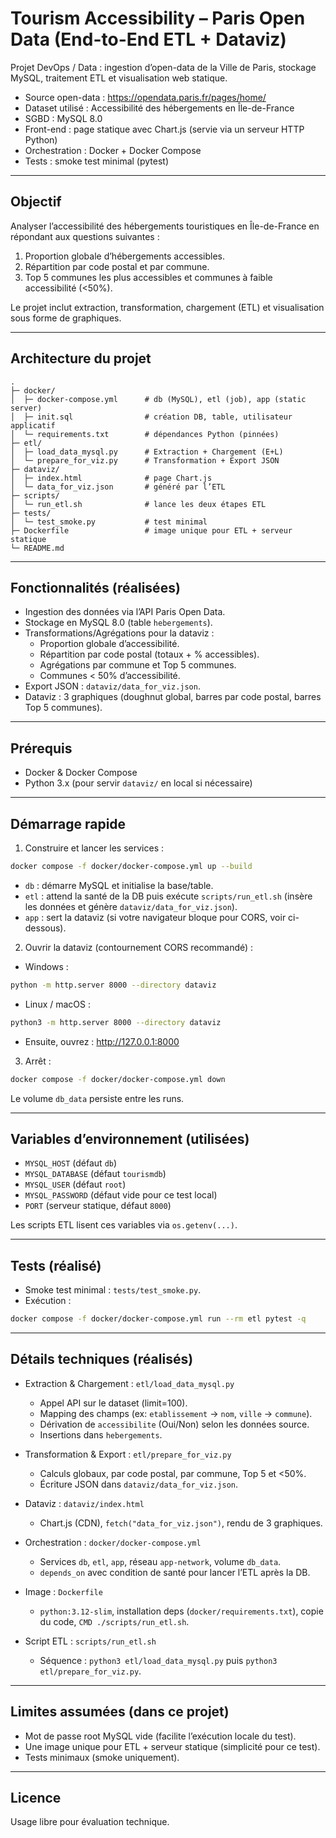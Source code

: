 # Tourism Accessibility – Paris Open Data (End-to-End ETL + Dataviz)

Projet DevOps / Data : ingestion d’open-data de la Ville de Paris, stockage MySQL, traitement ETL et visualisation web statique.

- Source open-data : https://opendata.paris.fr/pages/home/
- Dataset utilisé : Accessibilité des hébergements en Île-de-France
- SGBD : MySQL 8.0
- Front-end : page statique avec Chart.js (servie via un serveur HTTP Python)
- Orchestration : Docker + Docker Compose
- Tests : smoke test minimal (pytest)

---

## Objectif

Analyser l’accessibilité des hébergements touristiques en Île-de-France en répondant aux questions suivantes :

1. Proportion globale d’hébergements accessibles.
2. Répartition par code postal et par commune.
3. Top 5 communes les plus accessibles et communes à faible accessibilité (<50%).

Le projet inclut extraction, transformation, chargement (ETL) et visualisation sous forme de graphiques.

---

## Architecture du projet

```
.
├─ docker/
│  ├─ docker-compose.yml      # db (MySQL), etl (job), app (static server)
│  ├─ init.sql                # création DB, table, utilisateur applicatif
│  └─ requirements.txt        # dépendances Python (pinnées)
├─ etl/
│  ├─ load_data_mysql.py      # Extraction + Chargement (E+L)
│  └─ prepare_for_viz.py      # Transformation + Export JSON
├─ dataviz/
│  ├─ index.html              # page Chart.js
│  └─ data_for_viz.json       # généré par l’ETL
├─ scripts/
│  └─ run_etl.sh              # lance les deux étapes ETL
├─ tests/
│  └─ test_smoke.py           # test minimal
├─ Dockerfile                 # image unique pour ETL + serveur statique
└─ README.md
```

---

## Fonctionnalités (réalisées)

- Ingestion des données via l’API Paris Open Data.
- Stockage en MySQL 8.0 (table `hebergements`).
- Transformations/Agrégations pour la dataviz :
  - Proportion globale d’accessibilité.
  - Répartition par code postal (totaux + % accessibles).
  - Agrégations par commune et Top 5 communes.
  - Communes < 50% d’accessibilité.
- Export JSON : `dataviz/data_for_viz.json`.
- Dataviz : 3 graphiques (doughnut global, barres par code postal, barres Top 5 communes).

---

## Prérequis

- Docker & Docker Compose
- Python 3.x (pour servir `dataviz/` en local si nécessaire)

---

## Démarrage rapide

1) Construire et lancer les services :

```bash
docker compose -f docker/docker-compose.yml up --build
```

- `db` : démarre MySQL et initialise la base/table.
- `etl` : attend la santé de la DB puis exécute `scripts/run_etl.sh` (insère les données et génère `dataviz/data_for_viz.json`).
- `app` : sert la dataviz (si votre navigateur bloque pour CORS, voir ci-dessous).

2) Ouvrir la dataviz (contournement CORS recommandé) :

- Windows :
```bash
python -m http.server 8000 --directory dataviz
```
- Linux / macOS :
```bash
python3 -m http.server 8000 --directory dataviz
```
- Ensuite, ouvrez : http://127.0.0.1:8000

3) Arrêt :
```bash
docker compose -f docker/docker-compose.yml down
```

Le volume `db_data` persiste entre les runs.

---

## Variables d’environnement (utilisées)

- `MYSQL_HOST` (défaut `db`)
- `MYSQL_DATABASE` (défaut `tourismdb`)
- `MYSQL_USER` (défaut `root`)
- `MYSQL_PASSWORD` (défaut vide pour ce test local)
- `PORT` (serveur statique, défaut `8000`)

Les scripts ETL lisent ces variables via `os.getenv(...)`.

---

## Tests (réalisé)

- Smoke test minimal : `tests/test_smoke.py`.
- Exécution :
```bash
docker compose -f docker/docker-compose.yml run --rm etl pytest -q
```

---

## Détails techniques (réalisés)

- Extraction & Chargement : `etl/load_data_mysql.py`
  - Appel API sur le dataset (limit=100).
  - Mapping des champs (ex: `etablissement` → `nom`, `ville` → `commune`).
  - Dérivation de `accessibilite` (Oui/Non) selon les données source.
  - Insertions dans `hebergements`.

- Transformation & Export : `etl/prepare_for_viz.py`
  - Calculs globaux, par code postal, par commune, Top 5 et <50%.
  - Écriture JSON dans `dataviz/data_for_viz.json`.

- Dataviz : `dataviz/index.html`
  - Chart.js (CDN), `fetch("data_for_viz.json")`, rendu de 3 graphiques.

- Orchestration : `docker/docker-compose.yml`
  - Services `db`, `etl`, `app`, réseau `app-network`, volume `db_data`.
  - `depends_on` avec condition de santé pour lancer l’ETL après la DB.

- Image : `Dockerfile`
  - `python:3.12-slim`, installation deps (`docker/requirements.txt`), copie du code, `CMD ./scripts/run_etl.sh`.

- Script ETL : `scripts/run_etl.sh`
  - Séquence : `python3 etl/load_data_mysql.py` puis `python3 etl/prepare_for_viz.py`.

---

## Limites assumées (dans ce projet)

- Mot de passe root MySQL vide (facilite l’exécution locale du test).
- Une image unique pour ETL + serveur statique (simplicité pour ce test).
- Tests minimaux (smoke uniquement).

---

## Licence

Usage libre pour évaluation technique.
